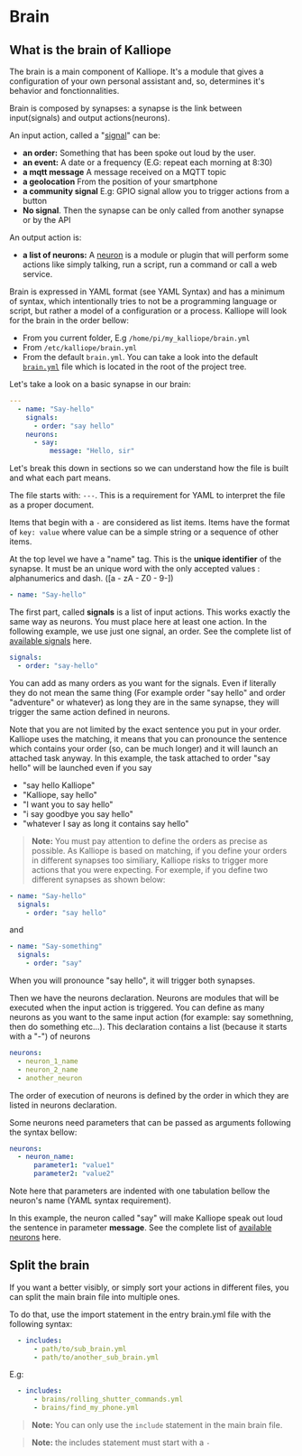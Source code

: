 # Brain

## What is the brain of Kalliope

The brain is a main component of Kalliope. It's a module that gives a configuration of your own personal assistant and, so, determines it's behavior and fonctionnalities.

Brain is composed by synapses: a synapse is the link between input(signals) and output actions(neurons).

An input action, called a "[signal](signals.md)" can be:

- **an order:** Something that has been spoke out loud by the user.
- **an event:** A date or a frequency (E.G: repeat each morning at 8:30)
- **a mqtt message** A message received on a MQTT topic
- **a geolocation** From the position of your smartphone
- **a community signal** E.g: GPIO signal allow you to trigger actions from a button
- **No signal**. Then the synapse can be only called from another synapse or by the API

An output action is:
- **a list of neurons:** A [neuron](neurons.md) is a module or plugin that will perform some actions like simply talking, run a script, run a command or call a web service.

Brain is expressed in YAML format (see YAML Syntax) and has a minimum of syntax, which intentionally tries to not be a programming language or script,
but rather a model of a configuration or a process.
Kalliope will look for the brain in the order bellow:
- From you current folder, E.g `/home/pi/my_kalliope/brain.yml`
- From `/etc/kalliope/brain.yml`
- From the default `brain.yml`. You can take a look into the default [`brain.yml`](../kalliope/brain.yml) file which is located in the root of the project tree.

Let's take a look on a basic synapse in our brain:

```yml
---
  - name: "Say-hello"
    signals:
      - order: "say hello"
    neurons:
      - say:
          message: "Hello, sir"
```

Let's break this down in sections so we can understand how the file is built and what each part means.

The file starts with: `---`. This is a requirement for YAML to interpret the file as a proper document.

Items that begin with a ```-``` are considered as list items. Items have the format of ```key: value``` where value can be a simple string or a sequence of other items.

At the top level we have a "name" tag. This is the **unique identifier** of the synapse. It must be an unique word with the only accepted values : alphanumerics and dash. ([a - zA - Z0 - 9\-])
```yml
- name: "Say-hello"
```


The first part, called **signals** is a list of input actions. This works exactly the same way as neurons. You must place here at least one action.
In the following example, we use just one signal, an order. See the complete list of [available signals](signals.md) here.
```yml
signals:
  - order: "say-hello"
```

You can add as many orders as you want for the signals. Even if literally they do not mean the same thing (For example order "say hello" and order "adventure" or whatever) as long they are in the same synapse, they will trigger the same action defined in neurons.

Note that you are not limited by the exact sentence you put in your order. Kalliope uses the matching, it means that you can pronounce the sentence which contains your order (so, can be much longer) and it will launch an attached task anyway. In this example, the task attached to order "say hello" will be launched even if you say

- "say hello Kalliope"
- "Kalliope, say hello"
- "I want you to say hello"
- "i say goodbye you say hello"
- "whatever I say as long it contains say hello"

>**Note:**
You must pay attention to define the orders as precise as possible. As Kalliope is based on matching, if you define your orders in different synapses too similiary, Kalliope risks to trigger more actions that you were expecting. For exemple, if you define two different synapses as shown below:
```yml
- name: "Say-hello"
  signals:
    - order: "say hello"
```
and
```yml
- name: "Say-something"
  signals:
    - order: "say"
```
When you will pronounce "say hello", it will trigger both synapses.

Then we have the neurons declaration. Neurons are modules that will be executed when the input action is triggered. You can define as many neurons as you want to the same input action (for example: say somethning, then do something etc...). This declaration contains a list (because it starts with a "-") of neurons
```yml
neurons:
  - neuron_1_name
  - neuron_2_name
  - another_neuron
```

The order of execution of neurons is defined by the order in which they are listed in neurons declaration.

Some neurons need parameters that can be passed as arguments following the syntax bellow:
```yml
neurons:
  - neuron_name:
      parameter1: "value1"
      parameter2: "value2"
```
Note here that parameters are indented with one tabulation bellow the neuron's name (YAML syntax requirement).

In this example, the neuron called "say" will make Kalliope speak out loud the sentence in parameter **message**.
See the complete list of [available neurons](neuron_list.md) here.

## Split the brain

If you want a better visibly, or simply sort your actions in different files, you can split the main brain file into multiple ones.

To do that, use the import statement in the entry brain.yml file with the following syntax:
```yml
  - includes:
      - path/to/sub_brain.yml
      - path/to/another_sub_brain.yml
```

E.g:
```yml
  - includes:
      - brains/rolling_shutter_commands.yml
      - brains/find_my_phone.yml
```

>**Note:** You can only use the `include` statement in the main brain file.

>**Note:** the includes statement must start with a `-`
